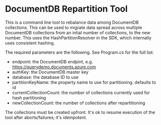 # DocumentDB Repartition Tool

This is a command line tool to rebalance data among DocumentDB collections. This can be used to migrate data spread across multiple DocumentDB collections from an intial number of collections, to the new number. This uses the HashPartitionResolver in the SDK, which internally uses consistent hashing.

The required parameters are the following. See Program.cs for the full list:
- endpoint: the DocumentDB endpint, e.g. https://querydemo.documents.azure.com
- authKey: the DocumentDB master key
- database: the database ID to use
- partitionKeyName: the property name to use for partitioning. defaults to id
- currentCollectionCount: the number of collections currently used for hash partitioning
- newCollectionCount: the number of collections after repartitioning

The collections must be created upfront. It's ok to resume execution of the tool after aborts/failures; it's idempotent.
